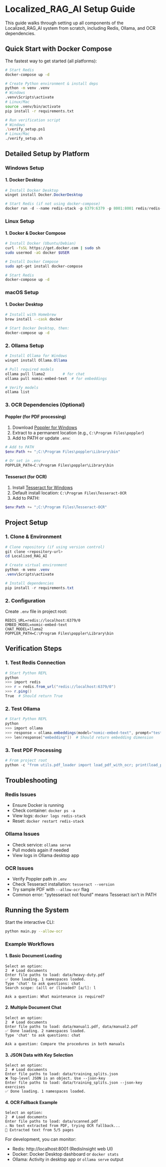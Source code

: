 # Localized_RAG_AI Setup Guide

This guide walks through setting up all components of the Localized_RAG_AI system from scratch, including Redis, Ollama, and OCR dependencies.

## Quick Start with Docker Compose

The fastest way to get started (all platforms):
```bash
# Start Redis
docker-compose up -d

# Create Python environment & install deps
python -m venv .venv
# Windows
.venv\Scripts\activate
# Linux/Mac
source .venv/bin/activate
pip install -r requirements.txt

# Run verification script
# Windows
.\verify_setup.ps1
# Linux/Mac
./verify_setup.sh
```

## Detailed Setup by Platform

### Windows Setup

#### 1. Docker Desktop
```powershell
# Install Docker Desktop
winget install Docker.DockerDesktop

# Start Redis (if not using docker-compose)
docker run -d --name redis-stack -p 6379:6379 -p 8001:8001 redis/redis-stack:latest
```

### Linux Setup

#### 1. Docker & Docker Compose
```bash
# Install Docker (Ubuntu/Debian)
curl -fsSL https://get.docker.com | sudo sh
sudo usermod -aG docker $USER

# Install Docker Compose
sudo apt-get install docker-compose

# Start Redis
docker-compose up -d
```

### macOS Setup

#### 1. Docker Desktop
```bash
# Install with Homebrew
brew install --cask docker

# Start Docker Desktop, then:
docker-compose up -d
```

### 2. Ollama Setup
```powershell
# Install Ollama for Windows
winget install Ollama.Ollama

# Pull required models
ollama pull llama2        # for chat
ollama pull nomic-embed-text  # for embeddings

# Verify models
ollama list
```

### 3. OCR Dependencies (Optional)

#### Poppler (for PDF processing)
1. Download [Poppler for Windows](https://github.com/oschwartz10612/poppler-windows/releases/)
2. Extract to a permanent location (e.g., `C:\Program Files\poppler`)
3. Add to PATH or update `.env`:
```powershell
# Add to PATH
$env:Path += ";C:\Program Files\poppler\Library\bin"

# Or set in .env
POPPLER_PATH=C:\Program Files\poppler\Library\bin
```

#### Tesseract (for OCR)
1. Install [Tesseract for Windows](https://github.com/UB-Mannheim/tesseract/wiki)
2. Default install location: `C:\Program Files\Tesseract-OCR`
3. Add to PATH:
```powershell
$env:Path += ";C:\Program Files\Tesseract-OCR"
```

## Project Setup

### 1. Clone & Environment
```powershell
# Clone repository (if using version control)
git clone <repository-url>
cd Localized_RAG_AI

# Create virtual environment
python -m venv .venv
.venv\Scripts\activate

# Install dependencies
pip install -r requirements.txt
```

### 2. Configuration
Create `.env` file in project root:
```env
REDIS_URL=redis://localhost:6379/0
EMBED_MODEL=nomic-embed-text
CHAT_MODEL=llama2
POPPLER_PATH=C:\Program Files\poppler\Library\bin
```

## Verification Steps

### 1. Test Redis Connection
```powershell
# Start Python REPL
python
>>> import redis
>>> r = redis.from_url("redis://localhost:6379/0")
>>> r.ping()
True  # Should return True
```

### 2. Test Ollama
```powershell
# Start Python REPL
python
>>> import ollama
>>> response = ollama.embeddings(model="nomic-embed-text", prompt="test")
>>> len(response["embedding"])  # Should return embedding dimension
```

### 3. Test PDF Processing
```powershell
# From project root
python -c "from utils.pdf_loader import load_pdf_with_ocr; print(load_pdf_with_ocr('data/heavy-duty.pdf'))"
```

## Troubleshooting

### Redis Issues
- Ensure Docker is running
- Check container: `docker ps -a`
- View logs: `docker logs redis-stack`
- Reset: `docker restart redis-stack`

### Ollama Issues
- Check service: `ollama serve`
- Pull models again if needed
- View logs in Ollama desktop app

### OCR Issues
- Verify Poppler path in `.env`
- Check Tesseract installation: `tesseract --version`
- Try sample PDF with `--allow-ocr` flag
- Common error: "pytesseract not found" means Tesseract isn't in PATH

## Running the System

Start the interactive CLI:
```bash
python main.py --allow-ocr
```

### Example Workflows

#### 1. Basic Document Loading
```
Select an option:
2  # Load documents
Enter file paths to load: data/heavy-duty.pdf
✅ Done loading. 1 namespaces loaded.
Type 'chat' to ask questions: chat
Search scope: (a)ll or (l)oaded? [a/l]: l

Ask a question: What maintenance is required?
```

#### 2. Multiple Document Chat
```
Select an option:
2  # Load documents
Enter file paths to load: data/manual1.pdf, data/manual2.pdf
✅ Done loading. 2 namespaces loaded.
Type 'chat' to ask questions: chat

Ask a question: Compare the procedures in both manuals
```

#### 3. JSON Data with Key Selection
```
Select an option:
2  # Load documents
Enter file paths to load: data/training_splits.json
❌ Top-level JSON is an object. Use --json-key
Enter file paths to load: data/training_splits.json --json-key exercises
✅ Done loading. 1 namespaces loaded.
```

#### 4. OCR Fallback Example
```
Select an option:
2  # Load documents
Enter file paths to load: data/scanned.pdf
⚠️ No text extracted from PDF, trying OCR fallback...
📄 Extracted text from 5/5 pages
```

For development, you can monitor:
- Redis: http://localhost:8001 (RedisInsight web UI)
- Docker: Docker Desktop dashboard or `docker stats`
- Ollama: Activity in desktop app or `ollama serve` output
